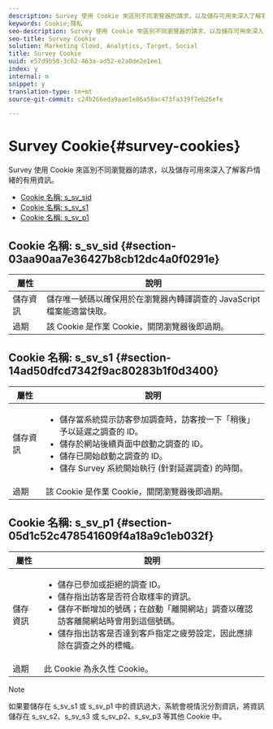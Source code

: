 ```yaml
---
description: Survey 使用 Cookie 來區別不同瀏覽器的請求，以及儲存可用來深入了解客戶情緒的有用資訊。
keywords: Cookie;隱私
seo-description: Survey 使用 Cookie 來區別不同瀏覽器的請求，以及儲存可用來深入了解客戶情緒的有用資訊。
seo-title: Survey Cookie
solution: Marketing Cloud, Analytics, Target, Social
title: Survey Cookie
uuid: e57d9b58-3c62-463a-ad52-e2a0de2e1ee1
index: y
internal: n
snippet: y
translation-type: tm+mt
source-git-commit: c24b266eda9aae1e86a58ac473fa339f7eb26efe

---
```



# Survey Cookie{#survey-cookies}

Survey 使用 Cookie 來區別不同瀏覽器的請求，以及儲存可用來深入了解客戶情緒的有用資訊。

* [Cookie 名稱: s_sv_sid](../cookies/cookies-survey.md#section-03aa90aa7e36427b8cb12dc4a0f0291e)
* [Cookie 名稱: s_sv_s1](../cookies/cookies-survey.md#section-14ad50dfcd7342f9ac80283b1f0d3400)
* [Cookie 名稱: s_sv_p1](../cookies/cookies-survey.md#section-05d1c52c478541609f4a18a9c1eb032f)

## Cookie 名稱: s_sv_sid {#section-03aa90aa7e36427b8cb12dc4a0f0291e}

| 屬性 | 說明 |
|---|---|
| 儲存資訊 | 儲存唯一號碼以確保用於在瀏覽器內轉譯調查的 JavaScript 檔案能適當快取。 |
| 過期 | 該 Cookie 是作業 Cookie，關閉瀏覽器後即過期。 |

## Cookie 名稱: s_sv_s1 {#section-14ad50dfcd7342f9ac80283b1f0d3400}

<table id="table_6835D64C5D464A049F576621F2BE3FAD"> 
 <thead> 
  <tr> 
   <th colname="col1" class="entry"> 屬性 </th> 
   <th colname="col2" class="entry"> 說明 </th> 
  </tr> 
 </thead>
 <tbody> 
  <tr> 
   <td colname="col1"> 儲存資訊 </td> 
   <td colname="col2"> <p> 
     <ul id="ul_350369AFBEFF49938026D7D25D012A88"> 
      <li id="li_EA3D03382BFA474B802D1EE2054FABDB">儲存當系統提示訪客參加調查時，訪客按一下「稍後」予以延遲之調查的 ID。 </li> 
      <li id="li_6111E8D568D64D7CBFB906046134025C"> 儲存於網站後續頁面中啟動之調查的 ID。 </li> 
      <li id="li_A16519F487654435B50577DA08654E70">儲存已開始啟動之調查的 ID。 </li> 
      <li id="li_8322C91846AB4A65B277C435D61660BF">儲存 Survey 系統開始執行 (針對延遲調查) 的時間。 </li> 
     </ul> </p> </td> 
  </tr> 
  <tr> 
   <td colname="col1"> 過期 </td> 
   <td colname="col2"> 該 Cookie 是作業 Cookie，關閉瀏覽器後即過期。 </td> 
  </tr> 
 </tbody> 
</table>

## Cookie 名稱: s_sv_p1 {#section-05d1c52c478541609f4a18a9c1eb032f}

<table id="table_8F6CC83D32D54BEE99884318AD126C98"> 
 <thead> 
  <tr> 
   <th colname="col1" class="entry"> 屬性 </th> 
   <th colname="col2" class="entry"> 說明 </th> 
  </tr> 
 </thead>
 <tbody> 
  <tr> 
   <td colname="col1"> 儲存資訊 </td> 
   <td colname="col2"> <p> 
     <ul id="ul_A2717AD89DA540468963E9E7FBD382D5"> 
      <li id="li_21B0165911C74BA796111E9C93142B95">儲存已參加或拒絕的調查 ID。 </li> 
      <li id="li_DD966285CAE7438C9E43AFC4E91569F8">儲存指出訪客是否符合取樣率的資訊。 </li> 
      <li id="li_27BD16FE78BC46C3846BFFE4DF65BCB3">儲存不斷增加的號碼；在啟動「離開網站」調查以確認訪客離開網站時會用到這個號碼。 </li> 
      <li id="li_0C9FF8939615407BB9A0DB24C7C31CE6">儲存指出訪客是否達到客戶指定之疲勞設定，因此應排除在調查之外的標幟。 </li> 
     </ul> </p> </td> 
  </tr> 
  <tr> 
   <td colname="col1"> 過期 </td> 
   <td colname="col2"> 此 Cookie 為永久性 Cookie。 </td> 
  </tr> 
 </tbody> 
</table>

<a id="section_488AFFB899004968A2479B2423E6EEB7"></a>

>[!NOTE]
>
>如果要儲存在 s_sv_s1 或 s_sv_p1 中的資訊過大，系統會視情況分割資訊，將資訊儲存在 s_sv_s2、s_sv_s3 或 s_sv_p2、s_sv_p3 等其他 Cookie 中。

